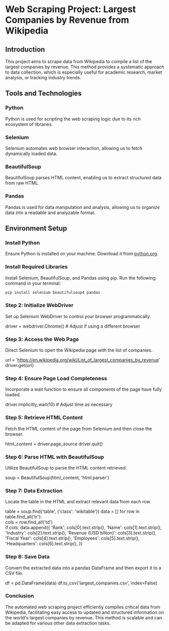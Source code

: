 # Web Scraping Project: Largest Companies by Revenue from Wikipedia

## Introduction
This project aims to scrape data from Wikipedia to compile a list of the largest companies by revenue. This method provides a systematic approach to data collection, which is especially useful for academic research, market analysis, or tracking industry trends.

## Tools and Technologies
### Python
Python is used for scripting the web scraping logic due to its rich ecosystem of libraries.
### Selenium
Selenium automates web browser interaction, allowing us to fetch dynamically loaded data.
### BeautifulSoup
BeautifulSoup parses HTML content, enabling us to extract structured data from raw HTML.
### Pandas
Pandas is used for data manipulation and analysis, allowing us to organize data into a readable and analyzable format.

## Environment Setup
### Install Python
Ensure Python is installed on your machine. Download it from [python.org](https://www.python.org/downloads/).
### Install Required Libraries
Install Selenium, BeautifulSoup, and Pandas using pip. Run the following command in your terminal:
```bash
pip install selenium beautifulsoup4 pandas
```

### Step 2: Initialize WebDriver
Set up Selenium WebDriver to control your browser programmatically.

driver = webdriver.Chrome()  # Adjust if using a different browser

### Step 3: Access the Web Page
Direct Selenium to open the Wikipedia page with the list of companies.

url = 'https://en.wikipedia.org/wiki/List_of_largest_companies_by_revenue'
driver.get(url)

### Step 4: Ensure Page Load Completeness
Incorporate a wait function to ensure all components of the page have fully loaded.

driver.implicitly_wait(10)  # Adjust time as necessary

### Step 5: Retrieve HTML Content
Fetch the HTML content of the page from Selenium and then close the browser.

html_content = driver.page_source
driver.quit()

### Step 6: Parse HTML with BeautifulSoup
Utilize BeautifulSoup to parse the HTML content retrieved.

soup = BeautifulSoup(html_content, 'html.parser')

### Step 7: Data Extraction
Locate the table in the HTML and extract relevant data from each row.

table = soup.find('table', {'class': 'wikitable'})
data = []
for row in table.find_all('tr'): \
    cols = row.find_all('td') \
    if cols:
        data.append({
            'Rank': cols[0].text.strip(),
            'Name': cols[1].text.strip(),
            'Industry': cols[2].text.strip(),
            'Revenue (USD billion)': cols[3].text.strip(),
            'Fiscal Year': cols[4].text.strip(),
            'Employees': cols[5].text.strip(),
            'Headquarters': cols[6].text.strip(),
        })
### Step 8: Save Data
Convert the extracted data into a pandas DataFrame and then export it to a CSV file.

df = pd.DataFrame(data)
df.to_csv('largest_companies.csv', index=False)

### Conclusion
The automated web scraping project efficiently compiles critical data from Wikipedia, facilitating easy access to updated and structured information on the world's largest companies by revenue. This method is scalable and can be adapted for various other data extraction tasks.

